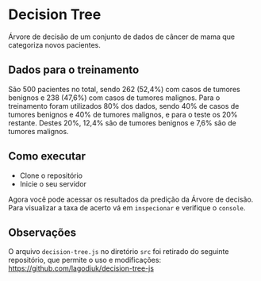 # Decision Tree

Árvore de decisão de um conjunto de dados de câncer de mama que categoriza novos pacientes.

## Dados para o treinamento

São 500 pacientes no total, sendo 262 (52,4%) com casos de tumores benignos e 238 (47,6%) com casos de tumores malignos. Para o treinamento foram utilizados 80% dos dados, sendo 40% de casos de tumores benignos e 40% de tumores malignos, e para o teste os 20% restante. Destes 20%, 12,4% são de tumores benignos e 7,6% são de tumores malignos.

## Como executar

- Clone o repositório
- Inicie o seu servidor

Agora você pode acessar os resultados da predição da Árvore de decisão. Para visualizar a taxa de acerto vá em `inspecionar` e verifique o `console`.

## Observações

O arquivo `decision-tree.js` no diretório `src` foi retirado do seguinte repositório, que permite o uso e modificações: <https://github.com/lagodiuk/decision-tree-js>
